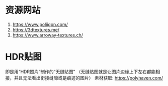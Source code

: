 # 资源网站
1. https://www.poliigon.com/
2. https://3dtextures.me/
3. https://www.arroway-textures.ch/

# HDR贴图
即是用“HDR照片”制作的“无缝贴图”
（无缝贴图就是让图片边缘上下左右都能相接，并且无法看出衔接缝隙或是痕迹的图片）
素材获取: https://polyhaven.com/
